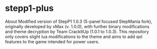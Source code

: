 # stepp1-plus
About Modified version of StepP1 1.0.3 (5-panel focused StepMania fork), originally developed by xMax (v. 1.0.0), with further binary modifications and theme decryption by Team CrackItUp (1.0.1 to 1.0.3). This repository only covers slight lua modifications to the theme and aims to add qol features to the game intended for power users.
